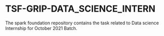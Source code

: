 # TSF-GRIP-DATA_SCIENCE_INTERN
The spark foundation repository contains the task related to Data science Internship for October 2021 Batch.
